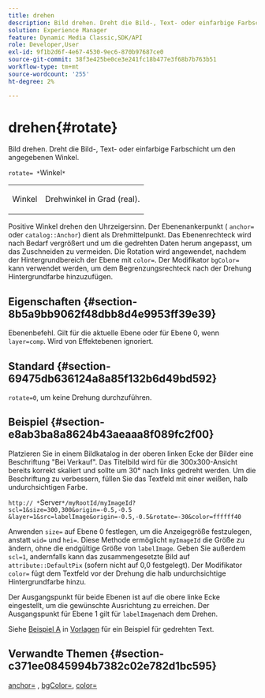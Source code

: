 ```yaml
---
title: drehen
description: Bild drehen. Dreht die Bild-, Text- oder einfarbige Farbschicht um den angegebenen Winkel.
solution: Experience Manager
feature: Dynamic Media Classic,SDK/API
role: Developer,User
exl-id: 9f1b2d6f-4e67-4530-9ec6-870b97687ce0
source-git-commit: 38f3e425be0ce3e241fc18b477e3f68b7b763b51
workflow-type: tm+mt
source-wordcount: '255'
ht-degree: 2%

---
```


# drehen{#rotate}

Bild drehen. Dreht die Bild-, Text- oder einfarbige Farbschicht um den angegebenen Winkel.

`rotate= *`Winkel`*`

<table id="simpletable_5531ED4C2099411DB404657E12B05314"> 
 <tr class="strow"> 
  <td class="stentry"> <p><span class="varname"> Winkel</span> </p> </td> 
  <td class="stentry"> <p>Drehwinkel in Grad (real). </p></td> 
 </tr> 
</table>

Positive Winkel drehen den Uhrzeigersinn. Der Ebenenankerpunkt ( `anchor=` oder `catalog::Anchor`) dient als Drehmittelpunkt. Das Ebenenrechteck wird nach Bedarf vergrößert und um die gedrehten Daten herum angepasst, um das Zuschneiden zu vermeiden. Die Rotation wird angewendet, nachdem der Hintergrundbereich der Ebene mit `color=`. Der Modifikator `bgColor=` kann verwendet werden, um dem Begrenzungsrechteck nach der Drehung Hintergrundfarbe hinzuzufügen.

## Eigenschaften {#section-8b5a9bb9062f48dbb8d4e9953ff39e39}

Ebenenbefehl. Gilt für die aktuelle Ebene oder für Ebene 0, wenn `layer=comp`. Wird von Effektebenen ignoriert.

## Standard {#section-69475db636124a8a85f132b6d49bd592}

`rotate=0`, um keine Drehung durchzuführen.

## Beispiel {#section-e8ab3ba8a8624b43aeaaa8f089fc2f00}

Platzieren Sie in einem Bildkatalog in der oberen linken Ecke der Bilder eine Beschriftung &quot;Bei Verkauf&quot;. Das Titelbild wird für die 300x300-Ansicht bereits korrekt skaliert und sollte um 30° nach links gedreht werden. Um die Beschriftung zu verbessern, füllen Sie das Textfeld mit einer weißen, halb undurchsichtigen Farbe.

`http:// *`Server`*/myRootId/myImageId?scl=1&size=300,300&origin=-0.5,-0.5 &layer=1&src=labelImage&origin=-0.5,-0.5&rotate=-30&color=ffffff40`

Anwenden `size=` auf Ebene 0 festlegen, um die Anzeigegröße festzulegen, anstatt `wid=` und `hei=`. Diese Methode ermöglicht `myImageId` die Größe zu ändern, ohne die endgültige Größe von `labelImage`. Geben Sie außerdem `scl=1`, andernfalls kann das zusammengesetzte Bild auf `attribute::DefaultPix` (sofern nicht auf 0,0 festgelegt). Der Modifikator `color=` fügt dem Textfeld vor der Drehung die halb undurchsichtige Hintergrundfarbe hinzu.

Der Ausgangspunkt für beide Ebenen ist auf die obere linke Ecke eingestellt, um die gewünschte Ausrichtung zu erreichen. Der Ausgangspunkt für Ebene 1 gilt für `labelImage`nach dem Drehen.

Siehe [Beispiel A](../../../../../is-api/http-ref/image-serving-api-ref/c-http-protocol-reference/c-templates/r-example-a.md#reference-c78ea82e8a1646738e764fa6685dfbac) in [Vorlagen](../../../../../is-api/http-ref/image-serving-api-ref/c-http-protocol-reference/c-templates/c-templates.md#concept-3cd2d2adae0e41b2979b9640244d4d3e) für ein Beispiel für gedrehten Text.

## Verwandte Themen {#section-c371ee0845994b7382c02e782d1bc595}

[anchor=](../../../../../is-api/http-ref/image-serving-api-ref/c-http-protocol-reference/c-command-reference/r-anchor.md#reference-6661e548ab284b82828d8d94c8ddeb7c) , [bgColor=](../../../../../is-api/http-ref/image-serving-api-ref/c-http-protocol-reference/c-command-reference/r-bgcolor.md#reference-441371ba4ef54fe781887c5ae448f6ab), [color=](/help/aem-is-ir-api/is-api/http-ref/image-serving-api-ref/c-http-protocol-reference/c-data-types/r-is-http-color.md)
